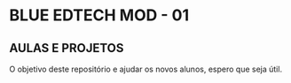 # BLUE EDTECH MOD - 01

## AULAS E PROJETOS

O objetivo deste repositório e ajudar os novos alunos, espero que seja útil.
 
